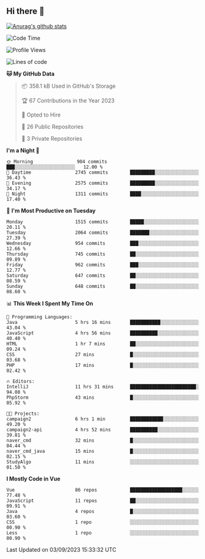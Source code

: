 ## Hi there 👋

[![Anurag's github stats](https://github-readme-stats.vercel.app/api?username=Songwonseok)](https://github.com/anuraghazra/github-readme-stats)



<!--START_SECTION:waka-->
![Code Time](http://img.shields.io/badge/Code%20Time-2%2C493%20hrs%2036%20mins-blue)

![Profile Views](http://img.shields.io/badge/Profile%20Views-1-blue)

![Lines of code](https://img.shields.io/badge/From%20Hello%20World%20I%27ve%20Written-35.0%20million%20lines%20of%20code-blue)

**🐱 My GitHub Data** 

> 📦 358.1 kB Used in GitHub's Storage 
 > 
> 🏆 67 Contributions in the Year 2023
 > 
> 💼 Opted to Hire
 > 
> 📜 26 Public Repositories 
 > 
> 🔑 3 Private Repositories 
 > 
**I'm a Night 🦉** 

```text
🌞 Morning                904 commits         ███░░░░░░░░░░░░░░░░░░░░░░   12.00 % 
🌆 Daytime                2745 commits        █████████░░░░░░░░░░░░░░░░   36.43 % 
🌃 Evening                2575 commits        █████████░░░░░░░░░░░░░░░░   34.17 % 
🌙 Night                  1311 commits        ████░░░░░░░░░░░░░░░░░░░░░   17.40 % 
```
📅 **I'm Most Productive on Tuesday** 

```text
Monday                   1515 commits        █████░░░░░░░░░░░░░░░░░░░░   20.11 % 
Tuesday                  2064 commits        ███████░░░░░░░░░░░░░░░░░░   27.39 % 
Wednesday                954 commits         ███░░░░░░░░░░░░░░░░░░░░░░   12.66 % 
Thursday                 745 commits         ██░░░░░░░░░░░░░░░░░░░░░░░   09.89 % 
Friday                   962 commits         ███░░░░░░░░░░░░░░░░░░░░░░   12.77 % 
Saturday                 647 commits         ██░░░░░░░░░░░░░░░░░░░░░░░   08.59 % 
Sunday                   648 commits         ██░░░░░░░░░░░░░░░░░░░░░░░   08.60 % 
```


📊 **This Week I Spent My Time On** 

```text
💬 Programming Languages: 
Java                     5 hrs 16 mins       ███████████░░░░░░░░░░░░░░   43.04 % 
JavaScript               4 hrs 56 mins       ██████████░░░░░░░░░░░░░░░   40.40 % 
HTML                     1 hr 7 mins         ██░░░░░░░░░░░░░░░░░░░░░░░   09.24 % 
CSS                      27 mins             █░░░░░░░░░░░░░░░░░░░░░░░░   03.68 % 
PHP                      17 mins             █░░░░░░░░░░░░░░░░░░░░░░░░   02.42 % 

🔥 Editors: 
IntelliJ                 11 hrs 31 mins      ████████████████████████░   94.08 % 
PhpStorm                 43 mins             █░░░░░░░░░░░░░░░░░░░░░░░░   05.92 % 

🐱‍💻 Projects: 
campaign2                6 hrs 1 min         ████████████░░░░░░░░░░░░░   49.20 % 
campaign2-api            4 hrs 52 mins       ██████████░░░░░░░░░░░░░░░   39.81 % 
naver_cmd                32 mins             █░░░░░░░░░░░░░░░░░░░░░░░░   04.44 % 
naver_cmd_java           15 mins             █░░░░░░░░░░░░░░░░░░░░░░░░   02.15 % 
StudyAlgo                11 mins             ░░░░░░░░░░░░░░░░░░░░░░░░░   01.50 % 
```

**I Mostly Code in Vue** 

```text
Vue                      86 repos            ███████████████████░░░░░░   77.48 % 
JavaScript               11 repos            ██░░░░░░░░░░░░░░░░░░░░░░░   09.91 % 
Java                     4 repos             █░░░░░░░░░░░░░░░░░░░░░░░░   03.60 % 
CSS                      1 repo              ░░░░░░░░░░░░░░░░░░░░░░░░░   00.90 % 
Less                     1 repo              ░░░░░░░░░░░░░░░░░░░░░░░░░   00.90 % 
```




 Last Updated on 03/09/2023 15:33:32 UTC
<!--END_SECTION:waka-->
